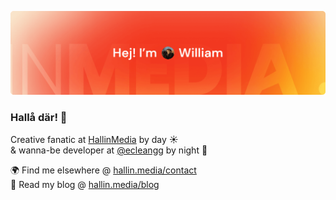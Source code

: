![Profile banner for @whallin](/profile/banner.png)

### Hallå där! 👋

Creative fanatic at [HallinMedia](https://hallin.media?ref=gh-whallin) by day ☀️
<br>
& wanna-be developer at [@ecleangg](https://github.com/ecleangg) by night 🌙

🌍 Find me elsewhere @ [hallin.media/contact](https://hallin.media/contact/)
<br>
📜 Read my blog @ [hallin.media/blog](https://hallin.media/blog/)
